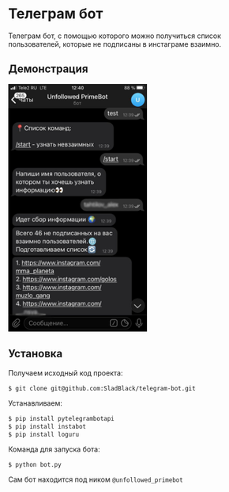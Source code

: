 # Телеграм бот
Телеграм бот, с помощью которого можно получиться список пользователей, которые не подписаны в инстаграме взаимно.<br>

## Демонстрация
<img src="demo.jpg" height="500" />

## Установка
Получаем исходный код проекта:
```
$ git clone git@github.com:SladBlack/telegram-bot.git
```
  
Устанавливаем:
```
$ pip install pytelegrambotapi
$ pip install instabot
$ pip install loguru
```

Команда для запуска бота:<br>
```
$ python bot.py
```
Сам бот находится под ником `@unfollowed_primebot`
